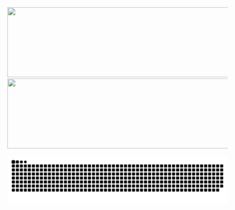  <div>
  <a href="https://github.com/jppaivasilva">
  <img aligh="center" width="800" height="160" src="https://github-readme-stats.vercel.app/api?username=jppaivasilva&show_icons=true&theme=dark&include_all_commits=true&count_private=true"/>
</div>
  
<div> 
 
<a href="https://github.com/jppaivasilva">
<img aligh="center" width="800" height="160"  src="https://github-readme-stats.vercel.app/api/top-langs/?username=jppaivasilva&layout=compact&langs_count=7&theme=dark"/>
  
</div>
 
   ![Snake animation](https://github.com/jppaivasilva/jppaivasilva/blob/output/github-contribution-grid-snake.svg)

